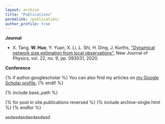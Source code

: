 ```yaml
---
layout: archive
title: "Publications"
permalink: /publication/
author_profile: true
---
```


**Journal**
- X. Tang, **W. Huo**, Y. Yuan, X. Li, L. Shi, H. Ding, J. Kurths, ["Dynamical network size estimation
from local observations"]([https://eesling.home.ece.ust.hk/]), New Journal of Physics, vol. 22, no. 9, pp. 093031, 2020.

**Conference**

{% if author.googlescholar %}
  You can also find my articles on <u><a href="{{author.googlescholar}}">my Google Scholar profile</a>.</u>
{% endif %}

{% include base_path %}

{% for post in site.publications reversed %}
  {% include archive-single.html %}
{% endfor %}


asdasdasdasdasdasd
